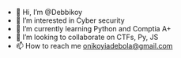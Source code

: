 - 👋 Hi, I’m @Debbikoy
- 👀 I’m interested in Cyber security
- 🌱 I’m currently learning Python and Comptia A+
- 💞️ I’m looking to collaborate on CTFs, Py, JS
- 📫 How to reach me onikoyiadebola@gmail.com

<!---
Debbikoy/Debbikoy is a ✨ special ✨ repository because its `README.md` (this file) appears on your GitHub profile.
You can click the Preview link to take a look at your changes.
--->
